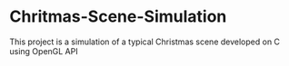 # Chritmas-Scene-Simulation
This project is a simulation of a typical Christmas scene developed on C using OpenGL API
